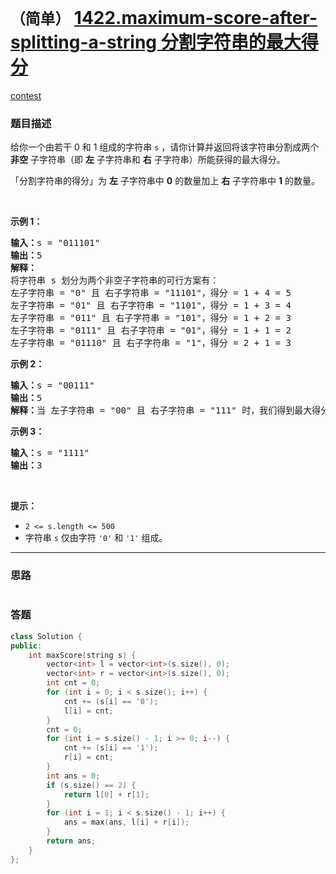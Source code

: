 # `（简单）` [1422.maximum-score-after-splitting-a-string 分割字符串的最大得分](https://leetcode-cn.com/problems/maximum-score-after-splitting-a-string/)

[contest](https://leetcode-cn.com/contest/weekly-contest-186/problems/maximum-score-after-splitting-a-string/)

### 题目描述
<p>给你一个由若干 0 和 1 组成的字符串 <code>s</code> ，请你计算并返回将该字符串分割成两个 <strong>非空</strong> 子字符串（即&nbsp;<strong>左</strong> 子字符串和 <strong>右</strong> 子字符串）所能获得的最大得分。</p>

<p>「分割字符串的得分」为 <strong>左</strong> 子字符串中 <strong>0</strong> 的数量加上 <strong>右</strong> 子字符串中 <strong>1</strong> 的数量。</p>

<p>&nbsp;</p>

<p><strong>示例 1：</strong></p>

<pre><strong>输入：</strong>s = "011101"
<strong>输出：</strong>5 
<strong>解释：</strong>
将字符串 s 划分为两个非空子字符串的可行方案有：
左子字符串 = "0" 且 右子字符串 = "11101"，得分 = 1 + 4 = 5 
左子字符串 = "01" 且 右子字符串 = "1101"，得分 = 1 + 3 = 4 
左子字符串 = "011" 且 右子字符串 = "101"，得分 = 1 + 2 = 3 
左子字符串 = "0111" 且 右子字符串 = "01"，得分 = 1 + 1 = 2 
左子字符串 = "01110" 且 右子字符串 = "1"，得分 = 2 + 1 = 3
</pre>

<p><strong>示例 2：</strong></p>

<pre><strong>输入：</strong>s = "00111"
<strong>输出：</strong>5
<strong>解释：</strong>当 左子字符串 = "00" 且 右子字符串 = "111" 时，我们得到最大得分 = 2 + 3 = 5
</pre>

<p><strong>示例 3：</strong></p>

<pre><strong>输入：</strong>s = "1111"
<strong>输出：</strong>3
</pre>

<p>&nbsp;</p>

<p><strong>提示：</strong></p>

<ul>
	<li><code>2 <= s.length <= 500</code></li>
	<li>字符串 <code>s</code> 仅由字符 <code>'0'</code> 和 <code>'1'</code> 组成。</li>
</ul>


---
### 思路
```
```



### 答题
``` C++
class Solution {
public:
    int maxScore(string s) {
        vector<int> l = vector<int>(s.size(), 0);
        vector<int> r = vector<int>(s.size(), 0);
        int cnt = 0;
        for (int i = 0; i < s.size(); i++) {
            cnt += (s[i] == '0');
            l[i] = cnt;
        }
        cnt = 0;
        for (int i = s.size() - 1; i >= 0; i--) {
            cnt += (s[i] == '1');
            r[i] = cnt;
        }
        int ans = 0;
        if (s.size() == 2) {
            return l[0] + r[1];
        }
        for (int i = 1; i < s.size() - 1; i++) {
            ans = max(ans, l[i] + r[i]);
        }
        return ans;
    }
};
```




